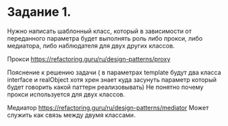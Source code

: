 # Задание 1.
Нужно написать шаблонный класс, который в зависимости от переданного параметра будет выполнять роль либо прокси, либо медиатора, либо наблюдателя для двух других классов.

Прокси
https://refactoring.guru/ru/design-patterns/proxy

Пояснение к решению задачи ( в параметрах template будут два класса interface и realObject хотя хрен знает куда засунуть параметр который будет говорить какой паттерн реализовывать)
Не понятно почему прокси используется для двух классов.

Медиатор https://refactoring.guru/ru/design-patterns/mediator
Может служить как связь между двумя классами.
